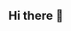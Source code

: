 ## Hi there 👋

<!--
**Fasegree/Fasegree** is a ✨ _special_ ✨ repository because its `README.md` (this file) appears on your GitHub profile.

Here are some ideas to get you started:

- 🔭 I’m currently working on ...
- 🌱 I’m currently learning React, TypeScript 
- 👯 I’m looking to collaborate on ...
- 🤔 I’m looking for help with ...
- 💬 Ask me about FrontEnd developer
- 📫 How to reach me: fasegree"@gmail.com
- 😄 Pronouns: he/him
- ⚡ Fun fact: ...
-->
